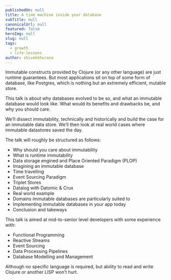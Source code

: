 ```yaml
---
publishedOn: null
title: A time machine inside your database
subTitle: null
canonicalUrl: null
featured: false
heroImg: null
slug: null
tags:
  - growth
  - life-lessons
author: shivekkhurana
---
```

Immutable constructs provided by Clojure (or any other language) are just runtime guarantees.
But most applications sit on top of some form of database, like Postgres, which is nothing but an extremely efficient, mutable store.

This talk is about why databases evolved to be so, and what an immutable database would look like.
What would its benefits and drawbacks be, and why you should care.

We’ll dissect immutability, technically and historically and build the case for an immutable data store.
We’ll then look at real world cases where immutable datastores saved the day.

The talk will roughly be structured as follows:

- Why should you care about immutability
- What is runtime immutability
- Data storage engined and Place Oriented Paradigm (PLOP)
- Imagining an immutable database
- Time travelling
- Event Sourcing Paradigm
- Triplet Stores
- Datalog with Datomic & Crux
- Real world example
- Domains immutable databases are particularly suited to
- Implementing immutable databases in your app today
- Conclusion and takeways


This talk is aimed at mid-to-senior level developers with some experience with:

- Functional Programming
- Reactive Streams
- Event Sourcing
- Data Processing Pipelines
- Database Modelling and Management

Although no specific language is required, but ability to read and write Clojure or another LISP won’t hurt. 
